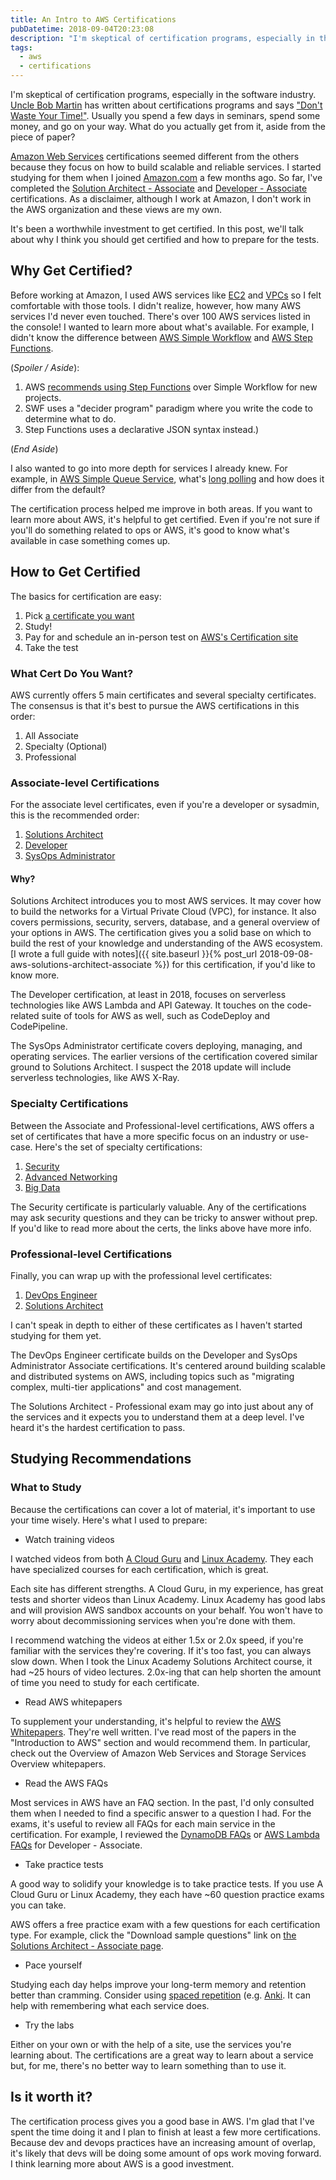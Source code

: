 ```yaml
---
title: An Intro to AWS Certifications
pubDatetime: 2018-09-04T20:23:08
description: "I'm skeptical of certification programs, especially in the software industry. AWS certifications seemed different because they focus on how to build scalable and reliable services."
tags:
  - aws
  - certifications
---
```


I'm skeptical of certification programs, especially in the software
industry.
[Uncle Bob
Martin](https://en.wikipedia.org/wiki/Robert_C._Martin)
has written about certifications programs and says ["Don't Waste Your
Time!"](https://sites.google.com/site/unclebobconsultingllc/home/articles/certification---don-t-waste-your-time).
Usually you spend a few days in seminars, spend some money,
and go on your way. What do you actually get from it, aside from the piece of
paper?

[Amazon Web Services](https://aws.amazon.com/) certifications seemed different
from the others because they focus on
how to build scalable and reliable services.
I started studying for them when
I joined [Amazon.com](http://amazon.com/) a few months ago. So far, I've
completed the [Solution Architect - Associate](https://aws.amazon.com/certification/certified-solutions-architect-associate/)
and [Developer - Associate](https://aws.amazon.com/certification/certified-developer-associate/)
certifications. As a disclaimer, although I work at Amazon, I don't work in the
AWS organization and these
views are my own.

It's been a worthwhile investment to get certified. In this post, we'll talk about
why I think you should get certified and how to prepare for the tests.

## Why Get Certified?

Before working at Amazon, I used AWS services like
[EC2](https://aws.amazon.com/ec2/) and [VPCs](https://aws.amazon.com/vpc/) so
I felt comfortable with those tools.  I didn't realize, however, how many AWS
services I'd never even touched. There's over 100 AWS services listed in the
console!
I wanted to learn more about what's available. For example, I didn't know the
difference between [AWS Simple Workflow](https://aws.amazon.com/swf/) and [AWS
Step Functions](https://aws.amazon.com/step-functions/).

(_Spoiler / Aside_):

1. AWS [recommends using Step
   Functions](https://aws.amazon.com/step-functions/faqs/) over Simple Workflow for new projects.
2. SWF uses a "decider program" paradigm where you write the code to determine what to do.
3. Step Functions uses a declarative JSON syntax instead.)

(_End Aside_)

I also wanted to go into more depth for services I already knew.
For example, in [AWS Simple Queue
Service](https://aws.amazon.com/sqs/), what's [long
polling](https://docs.aws.amazon.com/AWSSimpleQueueService/latest/SQSDeveloperGuide/sqs-long-polling.html)
and how does it differ from the default?

The certification process helped me improve in both areas. If
you want to learn more about AWS, it's helpful to get
certified. Even if you're not sure if you'll do something related to ops or
AWS, it's
good to know what's available in case something comes up.

## How to Get Certified

The basics for certification are easy:

1. Pick [a certificate you want](https://aws.amazon.com/certification/#roadmap)
2. Study!
3. Pay for and schedule an in-person test on [AWS's Certification
   site](https://www.aws.training/certification?src=certification)
4. Take the test

### What Cert Do You Want?

AWS currently offers 5 main certificates and several specialty
certificates. The consensus is that it's best to pursue the AWS certifications
in this order:

1. All Associate
2. Specialty (Optional)
3. Professional

### Associate-level Certifications

For the associate level certificates, even if you're a developer or sysadmin,
this is the recommended order:

1. [Solutions Architect](https://aws.amazon.com/certification/certified-developer-associate/)
2. [Developer](https://aws.amazon.com/certification/certified-developer-associate/)
3. [SysOps Administrator](https://aws.amazon.com/certification/certified-sysops-admin-associate/)

#### Why?

Solutions Architect introduces you to most AWS services. It may
cover how to build the networks for a Virtual Private Cloud (VPC), for instance.
It also covers permissions, security, servers, database, and a general overview
of your options in AWS. The certification gives you a solid base on which to
build the rest of your knowledge and understanding of the AWS ecosystem.
[I wrote a full guide with notes]({{ site.baseurl
}}{% post_url 2018-09-08-aws-solutions-architect-associate %}) for this certification, if you'd like to
know more.

The Developer certification, at least in 2018, focuses
on serverless technologies like AWS Lambda and API Gateway. It touches on the
code-related suite of tools for AWS as well, such as CodeDeploy and
CodePipeline.

The SysOps Administrator certificate covers deploying, managing, and operating
services. The earlier versions of the certification covered similar ground to
Solutions Architect. I suspect the 2018 update will include serverless
technologies, like AWS X-Ray.

### Specialty Certifications

Between the Associate and Professional-level certifications, AWS offers a set of
certificates that have a more specific focus on an industry or use-case. Here's
the set of specialty certifications:

1.  [Security](https://aws.amazon.com/certification/certified-security-specialty/)
2. [Advanced Networking](https://aws.amazon.com/certification/certified-advanced-networking-specialty/)
3. [Big Data](https://aws.amazon.com/certification/certified-big-data-specialty/)

The Security certificate is particularly valuable. Any of the certifications
may ask security questions and they can be tricky to answer without prep. If
you'd like to read more about the certs, the links above have more info.

### Professional-level Certifications

Finally, you can wrap up with the professional level certificates:

1. [DevOps
   Engineer](https://aws.amazon.com/certification/certified-devops-engineer-professional/)
2. [Solutions
   Architect](https://aws.amazon.com/certification/certified-solutions-architect-professional/)

I can't speak in depth to either of these certificates as I haven't started
studying for them yet.

The DevOps Engineer certificate builds on the Developer and
SysOps Administrator Associate certifications. It's centered around building
scalable and distributed systems on AWS, including topics such as "migrating complex,
multi-tier applications" and cost management.

The Solutions Architect - Professional exam may go into just about any of the
services and it expects you to understand them at a deep level. I've heard it's
the hardest certification to pass.

## Studying Recommendations

### What to Study

Because the certifications can cover a lot of material, it's important to use
your time wisely. Here's what I used to prepare:

* Watch training videos

I watched videos from both [A Cloud Guru](https://acloud.guru/) and [Linux
Academy](https://linuxacademy.com/). They each have specialized courses for each
certification, which is great.

Each site has different strengths. A Cloud Guru, in my experience, has great
tests and shorter videos than Linux Academy. Linux Academy has good labs and
will provision AWS sandbox accounts on your behalf. You won't have to worry
about decommissioning services when you're done with them.

I recommend watching the videos at either 1.5x or 2.0x
speed, if you're familiar with the services they're covering. If it's too fast,
you can always slow down. When I took the Linux Academy Solutions
Architect course, it had ~25 hours of video lectures. 2.0x-ing
that can help shorten the amount of time you need to study for each certificate.

* Read AWS whitepapers

To supplement your understanding, it's helpful to review the [AWS
Whitepapers](https://aws.amazon.com/whitepapers/). They're well written. I've
read most of the papers
in the "Introduction to AWS" section and would recommend them. In particular,
check out the Overview of Amazon Web Services and Storage Services Overview
whitepapers.

* Read the AWS FAQs

Most services in AWS have an FAQ section. In the past, I'd only consulted them
when I needed to find a specific answer to a question I had. For the
exams, it's useful to review all FAQs for each main service in the
certification. For example, I reviewed
the [DynamoDB FAQs](https://aws.amazon.com/dynamodb/faqs/) or [AWS Lambda
FAQs](https://aws.amazon.com/lambda/faqs/) for Developer - Associate.

* Take practice tests

A good way to solidify your knowledge is to take practice tests. If you use
A Cloud Guru or Linux Academy, they each have ~60 question practice exams you
can take.

AWS offers a free practice exam with a few questions for each
certification type. For example, click the "Download sample questions" link on
[the Solutions Architect - Associate
page](https://aws.amazon.com/certification/certified-solutions-architect-associate/).

* Pace yourself

Studying each day helps improve your long-term memory and retention
better than cramming. Consider using [spaced repetition](https://www.gwern.net/Spaced-repetition)
(e.g. [Anki](https://apps.ankiweb.net/). It can help with remembering what each
service does.

* Try the labs

Either on your own or with the help of a site, use the services
you're learning about. The certifications are a great way to learn about
a service but, for me, there's no better way to learn something than to use it.

## Is it worth it?

The certification process gives you a good base in AWS.
I'm glad that I've spent the time doing it and I plan to finish at least a few
more certifications. Because dev and devops practices have an increasing amount
of overlap, it's likely that devs will be doing some amount of ops
work moving forward. I think learning more about AWS is a good investment.
